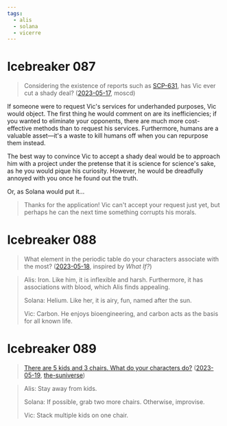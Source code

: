 ```yaml
---
tags:
  - alis
  - solana
  - vicerre
---
```


# Icebreaker 087

> Considering the existence of reports such as [SCP-631](https://scp-wiki.wikidot.com/scp-631), has Vic ever cut a shady deal? ([2023-05-17](https://discord.com/channels/448538687983321098/1031694106717589544/1108574506655686706), moscd)

If someone were to request Vic's services for underhanded purposes, Vic would object. The first thing he would comment on are its inefficiencies; if you wanted to eliminate your opponents, there are much more cost-effective methods than to request his services. Furthermore, humans are a valuable asset—it's a waste to kill humans off when you can repurpose them instead.

The best way to convince Vic to accept a shady deal would be to approach him with a project under the pretense that it is science for science's sake, as he you would pique his curiosity. However, he would be dreadfully annoyed with you once he found out the truth.

Or, as Solana would put it...

> Thanks for the application! Vic can't accept your request just yet, but perhaps he can the next time something corrupts his morals.

# Icebreaker 088

> What element in the periodic table do your characters associate with the most? ([2023-05-18](https://discord.com/channels/448538687983321098/1020875112045613217/1108717086273970268), inspired by _What If?_)

> Alis: Iron. Like him, it is inflexible and harsh. Furthermore, it has associations with blood, which Alis finds appealing.
>
> Solana: Helium. Like her, it is airy, fun, named after the sun.
>
> Vic: Carbon. He enjoys bioengineering, and carbon acts as the basis for all known life.

# Icebreaker 089

> [There are 5 kids and 3 chairs. What do your characters do?](https://www.pinterest.com/pin/645422190351292117/) ([2023-05-19](https://discord.com/channels/448538687983321098/1020875112045613217/1109186090658693272), [the-suniverse](https://www.tumblr.com/the-suniverse))

> Alis: Stay away from kids.
>
> Solana: If possible, grab two more chairs. Otherwise, improvise.
>
> Vic: Stack multiple kids on one chair.
